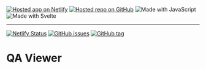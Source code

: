 [![Hosted app on Netlify](https://img.shields.io/static/v1?color=00C7B7&label=Hosted%20app%20on&logo=Netlify&message=Netlify)](https://qa-viewer.netlify.app)
[![Hosted repo on GitHub](https://img.shields.io/static/v1?color=181717&label=Hosted%20repo%20on&logo=GitHub&message=GitHub)](https://github.com/0wv/qa-viewer)
![Made with JavaScript](https://img.shields.io/static/v1?color=F7DF1E&label=Made%20with&logo=JavaScript&message=JavaScript)
![Made with Svelte](https://img.shields.io/static/v1?color=FF3E00&label=Made%20with&logo=Svelte&message=Svelte)

---

[![Netlify Status](https://api.netlify.com/api/v1/badges/cdb9d928-9de6-4115-a6a1-f3393cdb57a3/deploy-status)](https://app.netlify.com/sites/qa-viewer/deploys)
[![GitHub issues](https://img.shields.io/github/issues/0wv/qa-viewer)](https://github.com/0wv/qa-viewer/issues)
[![GitHub tag](https://img.shields.io/github/v/tag/0wv/qa-viewer)](https://github.com/0wv/qa-viewer/tags)

# QA Viewer
